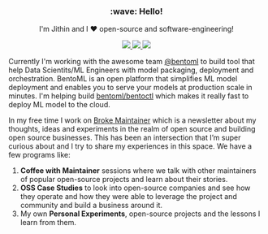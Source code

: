 <h3 align='center'>:wave: Hello!</h3>
<p align='center'>
I'm Jithin and I ❤️ open-source and software-engineering! 
</p>

<p align='center'>
  <a href="https://twitter.com/brokemaintainer">
    <img src="https://img.shields.io/badge/Twitter-%231DA1F2.svg?style=for-the-badge&logo=Twitter&logoColor=white"></img>
  </a>
  <a href="https://www.linkedin.com/in/jjmachan/">
    <img src="https://img.shields.io/badge/linkedin-%230077B5.svg?style=for-the-badge&logo=linkedin&logoColor=white"></img>
  </a>
  <a href="mailto:jamesjithin97@gmail.com">
    <img src="https://img.shields.io/badge/Gmail-D14836?style=for-the-badge&logo=gmail&logoColor=white"></img>
  </a>
</p>

Currently I'm working with the awesome team [@bentoml](https://github.com/bentoml) to build tool that help Data Scientits/ML Engineers with model packaging, deployment and orchestration. BentoML is an open platform that simplifies ML model deployment and enables you to serve your models at production scale in minutes. I'm helping build [bentoml/bentoctl](https://github.com/bentoml/bentoctl) which makes it really fast to deploy ML model to the cloud.

In my free time I work on [Broke Maintainer](https://brokemaintainer.substack.com/) which is a newsletter about my thoughts, ideas and experiments in the realm of open source and building open source businesses. This has been an intersection that I’m super curious about and I try to share my experiences in this space. We have a few programs like:

  1. **Coffee with Maintainer** sessions where we talk with other maintainers of popular open-source projects and learn about their stories.
  2. **OSS Case Studies** to look into open-source companies and see how they operate and how they were able to leverage the project and community and build a business around it.
  3. My own **Personal Experiments**, open-source projects and the lessons I learn from them.
